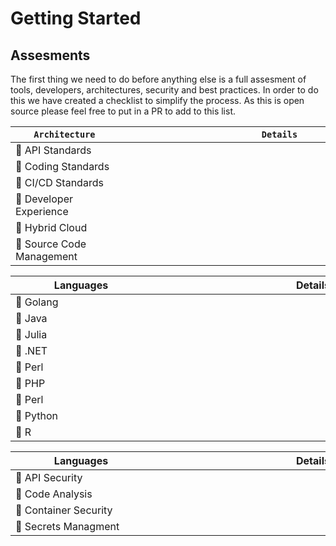 # Getting Started

## Assesments

The first thing we need to do before anything else is a full assesment of tools, developers, architectures, security and best practices. In order to do this we have created a checklist to simplify the process. As this is open source please feel free to put in a PR to add to this list.

|` Architecture `|`                            Details                                      `|
|---------------------------------------------------|----------------------------------------|
| :black_square_button: API Standards               |                                        |
| :black_square_button: Coding Standards            |                                        |
| :black_square_button: CI/CD Standards             |                                        |
| :black_square_button: Developer Experience        |                                        |
| :black_square_button: Hybrid Cloud                |                                        |
| :black_square_button: Source Code Management      |                                        |

| <div style="width:210px">Languages</div> | <div style="width:500px">Details</div> |
|------------------------------------------|----------------------------------------|
| :black_square_button: Golang             |                                        |
| :black_square_button: Java               |                                        |
| :black_square_button: Julia              |                                        |
| :black_square_button: .NET               |                                        |
| :black_square_button: Perl               |                                        |
| :black_square_button: PHP                |                                        |
| :black_square_button: Perl               |                                        |
| :black_square_button: Python             |                                        |
| :black_square_button: R                  |                                        |

| <div style="width:210px">Languages</div> | <div style="width:500px">Details</div> |
|------------------------------------------|----------------------------------------|
| :black_square_button: API Security       |                                        |
| :black_square_button: Code Analysis      |                                        |
| :black_square_button: Container Security |                                        |
| :black_square_button: Secrets Managment  |                                        |
